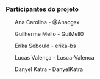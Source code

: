 <h3>Participantes do projeto</h3>

<ul>Ana Carolina - @Anacgsx</ul>
<ul>Guilherme Mello - GuiMell0</ul>
<ul>Erika Sebould - erika-bs</ul>
<ul>Lucas Valença - Lusca-Valenca</ul>
<ul>Danyel Katra - DanyelKatra</ul>
